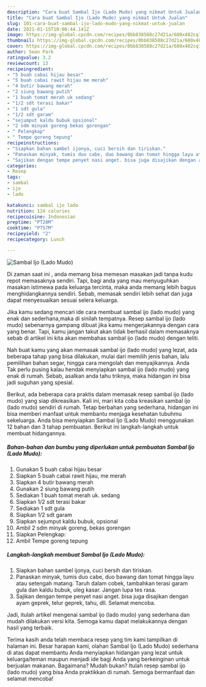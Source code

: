 ```yaml
---
description: "Cara buat Sambal Ijo (Lado Mudo) yang nikmat Untuk Jualan"
title: "Cara buat Sambal Ijo (Lado Mudo) yang nikmat Untuk Jualan"
slug: 101-cara-buat-sambal-ijo-lado-mudo-yang-nikmat-untuk-jualan
date: 2021-01-15T10:00:44.141Z
image: https://img-global.cpcdn.com/recipes/0bb838588c27d21a/680x482cq70/sambal-ijo-lado-mudo-foto-resep-utama.jpg
thumbnail: https://img-global.cpcdn.com/recipes/0bb838588c27d21a/680x482cq70/sambal-ijo-lado-mudo-foto-resep-utama.jpg
cover: https://img-global.cpcdn.com/recipes/0bb838588c27d21a/680x482cq70/sambal-ijo-lado-mudo-foto-resep-utama.jpg
author: Sean Park
ratingvalue: 3.2
reviewcount: 13
recipeingredient:
- "5 buah cabai hijau besar"
- "5 buah cabai rawit hijau me merah"
- "4 butir bawang merah"
- "2 siung bawang putih"
- "1 buah tomat merah uk sedang"
- "1/2 sdt terasi bakar"
- "1 sdt gula"
- "1/2 sdt garam"
- "sejumput kaldu bubuk opsional"
- "2 sdm minyak goreng bekas gorengan"
- " Pelengkap"
- " Tempe goreng tepung"
recipeinstructions:
- "Siapkan bahan sambel ijonya, cuci bersih dan tiriskan."
- "Panaskan minyak, tumis duo cabe, duo bawang dan tomat hingga layu atau setengah matang. Taruh dalam cobek, tambahkan terasi garam gula dan kaldu bubuk, uleg kasar. Jangan lupa tes rasa."
- "Sajikan dengan tempe penyet nasi anget. bisa juga disajikan dengan ayam geprek, telur geprek, tahu, dll. Selamat mencoba."
categories:
- Resep
tags:
- sambal
- ijo
- lado

katakunci: sambal ijo lado 
nutrition: 124 calories
recipecuisine: Indonesian
preptime: "PT28M"
cooktime: "PT57M"
recipeyield: "2"
recipecategory: Lunch

---
```



![Sambal Ijo (Lado Mudo)](https://img-global.cpcdn.com/recipes/0bb838588c27d21a/680x482cq70/sambal-ijo-lado-mudo-foto-resep-utama.jpg)

Di zaman  saat ini , anda memang bisa memesan masakan jadi tanpa kudu repot memasaknya sendiri. Tapi, bagi anda yang mau menyuguhkan masakan istimewa pada keluarga tercinta, maka anda memang lebih bagus menghidangkannya sendiri. Sebab, memasak sendiri lebih sehat dan juga dapat menyesuaikan sesuai selera keluarga.

Jika kamu sedang mencari ide cara membuat sambal ijo (lado mudo) yang enak dan sederhana,maka di sinilah tempatnya. Resep sambal ijo (lado mudo)  sebenarnya gampang dibuat jika kamu mengerjakannya dengan cara yang benar. Tapi, kamu jangan takut akan tidak berhasil dalam memasaknya 
sebab di artikel ini kita akan membahas sambal ijo (lado mudo) dengan teliti.  



Nah buat kamu yang akan memasak sambal ijo (lado mudo) yang lezat, ada beberapa tahap yang bisa dilakukan, mulai dari memilih jenis bahan, lalu pemilihan bahan segar, hingga cara mengolah dan menyajikannya. Anda Tak perlu pusing kalau hendak menyiapkan sambal ijo (lado mudo) yang enak di rumah. Sebab, asalkan anda  tahu triknya, maka hidangan ini bisa jadi suguhan yang spesial.

Berikut, ada beberapa cara praktis  dalam memasak resep sambal ijo (lado mudo) yang siap dikreasikan. Kali ini, mari kita coba kreasikan sambal ijo (lado mudo) sendiri di rumah. Tetap berbahan yang sederhana, hidangan ini bisa memberi manfaat untuk membantu menjaga kesehatan tubuhmu sekeluarga. Anda bisa menyiapkan Sambal Ijo (Lado Mudo) menggunakan 12 bahan dan 3 tahap pembuatan. Berikut ini langkah-langkah untuk membuat hidangannya.

<!--inarticleads1-->

##### Bahan-bahan dan bumbu yang diperlukan untuk pembuatan Sambal Ijo (Lado Mudo):

1. Gunakan 5 buah cabai hijau besar
1. Siapkan 5 buah cabai rawit hijau, me merah
1. Siapkan 4 butir bawang merah
1. Gunakan 2 siung bawang putih
1. Sediakan 1 buah tomat merah uk. sedang
1. Siapkan 1/2 sdt terasi bakar
1. Sediakan 1 sdt gula
1. Siapkan 1/2 sdt garam
1. Siapkan sejumput kaldu bubuk, opsional
1. Ambil 2 sdm minyak goreng, bekas gorengan
1. Siapkan  Pelengkap:
1. Ambil  Tempe goreng tepung




<!--inarticleads2-->

##### Langkah-langkah membuat Sambal Ijo (Lado Mudo):

1. Siapkan bahan sambel ijonya, cuci bersih dan tiriskan.
1. Panaskan minyak, tumis duo cabe, duo bawang dan tomat hingga layu atau setengah matang. Taruh dalam cobek, tambahkan terasi garam gula dan kaldu bubuk, uleg kasar. Jangan lupa tes rasa.
1. Sajikan dengan tempe penyet nasi anget. bisa juga disajikan dengan ayam geprek, telur geprek, tahu, dll. Selamat mencoba.




Jadi, itulah artikel mengenai  sambal ijo (lado mudo)  yang sederhana dan mudah dilakukan versi kita. Semoga kamu dapat melakukannya dengan hasil yang terbaik. 

Terima kasih anda telah membaca resep yang tim kami tampilkan di halaman ini. Besar harapan kami, olahan  Sambal Ijo (Lado Mudo) sederhana di atas dapat membantu Anda menyiapkan hidangan yang lezat untuk keluarga/teman maupun menjadi ide bagi Anda yang berkeinginan untuk berjualan makanan. Bagaimana? Mudah bukan? Itulah resep sambal ijo (lado mudo) yang bisa Anda praktikkan di rumah. Semoga bermanfaat dan selamat mencoba!

